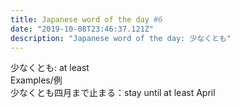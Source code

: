 ```yaml
---
title: Japanese word of the day #6
date: "2019-10-08T23:46:37.121Z"
description: "Japanese word of the day: 少なくとも"
---
```


少なくとも: at least<br />
Examples/例<br />
少なくとも四月まで止まる：stay until at least April
